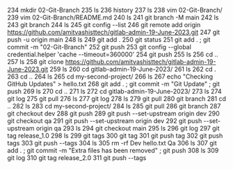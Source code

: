 234  mkdir 02-Git-Branch
  235  ls
  236  history 
  237  ls
  238  vim 02-Git-Branch/
  239  vim 02-Git-Branch/README.md 
  240  ls
  241  git branch -M main
  242  ls
  243  git branch 
  244  ls
  245  git config --list 
  246  git remote add origin https://github.com/amitvashisttech/gitlab-admin-19-June-2023.git
  247  git push -u origin main
  248  ls
  249  git add . 
  250  git status
  251  git add . ; git commit -m "02-Git-Branch" 
  252  git push 
  253  git config --global credential.helper 'cache --timeout=360000'
  254  git push 
  255  ls
  256  cd ..
  257  ls
  258  git clone https://github.com/amitvashisttech/gitlab-admin-19-June-2023.git
  259  ls
  260  cd gitlab-admin-19-June-2023/
  261  ls
  262  cd .
  263  cd ..
  264  ls
  265  cd my-second-project/
  266  ls
  267  echo "Checking GitHub Updates" > hello.txt 
  268  git add . ; git commit -m "Git Update" ; git push 
  269  ls
  270  cd ..
  271  ls
  272  cd gitlab-admin-19-June-2023/
  273  ls
  274  git log 
  275  git pull 
  276  ls
  277  git log 
  278  ls
  279  git pull 
  280  git branch 
  281  cd ..
  282  ls
  283  cd my-second-project/
  284  ls
  285  git pull 
  286  git branch 
  287  git checkout dev 
  288  git push 
  289  git push --set-upstream origin dev
  290  git checkout qa
  291  git push --set-upstream origin dev
  292  git push --set-upstream origin qa
  293  ls
  294  git checkout main 
  295  ls
  296  git log 
  297  git tag release_1.0
  298  ls
  299  git tags 
  300  git tag 
  301  git push tag 
  302  git push tags 
  303  git push --tags 
  304  ls
  305  rm -rf Dev hello.txt Qa 
  306  ls
  307  git add . ; git commit -m "Extra files has been removed" ; git push 
  308  ls
  309  git log
  310  git tag release_2.0
  311  git push --tags 
